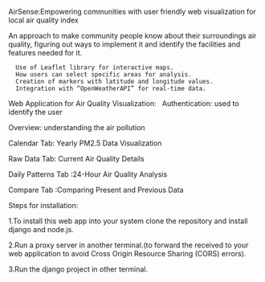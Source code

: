 AirSense:Empowering communities with user friendly web visualization for local air quality index

An approach to make community people know about their surroundings air quality, figuring out ways to implement it and identify the facilities and features needed for it.

      Use of Leaflet library for interactive maps.
      How users can select specific areas for analysis.
      Creation of markers with latitude and longitude values.
      Integration with “OpenWeatherAPI” for real-time data.
      
Web Application for Air Quality Visualization:
  Authentication: used to identify the user
  
  Overview: understanding the air pollution
  
  Calendar Tab: Yearly PM2.5 Data Visualization
  
  Raw Data Tab: Current Air Quality Details
  
  Daily Patterns Tab :24-Hour Air Quality Analysis
  
  Compare Tab :Comparing Present and Previous Data 

Steps for installation:

1.To install this web app into your system clone the repository and install django and node.js.

2.Run a proxy server in another terminal.(to forward the received to your web application to avoid Cross Origin Resource Sharing (CORS) errors).

3.Run the django project in other terminal.
